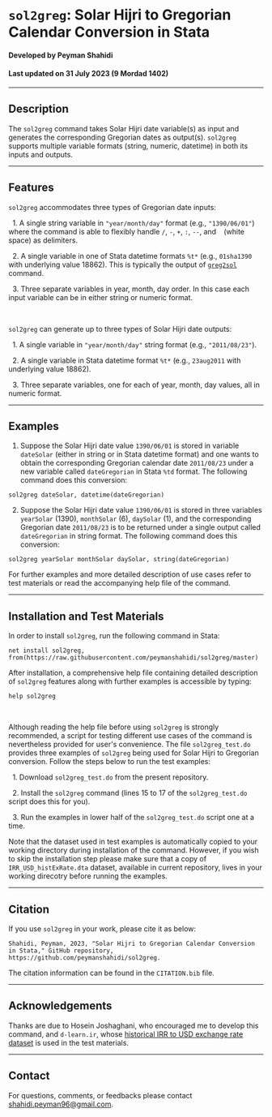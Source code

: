 # `sol2greg`: Solar Hijri to Gregorian Calendar Conversion in Stata
#### Developed by Peyman Shahidi
#### Last updated on 31 July 2023 (9 Mordad 1402)


*******************************************************************************
## Description
The `sol2greg` command takes Solar Hijri date variable(s) as input and generates the corresponding Gregorian dates as output(s). `sol2greg` supports multiple variable formats (string, numeric, datetime) in both its inputs and outputs.


*******************************************************************************
## Features
`sol2greg` accommodates three types of Gregorian date inputs:

&nbsp; 1. A single string variable in `"year/month/day"` format (e.g., `"1390/06/01"`) where the command is able to flexibly handle `/`, `-`, `+`, `:`,  `--`, and <code>&nbsp;</code> (white space) as delimiters.

&nbsp; 2. A single variable in one of Stata datetime formats `%t*` (e.g., `01sha1390` with underlying value 18862). This is typically the output of [`greg2sol`](https://github.com/peymanshahidi/greg2sol) command.

&nbsp; 3. Three separate variables in year, month, day order. In this case each input variable can be in either string or numeric format.

<br>

`sol2greg` can generate up to three types of Solar Hijri date outputs:

&nbsp; 1. A single variable in `"year/month/day"` string format (e.g., `"2011/08/23"`).

&nbsp; 2. A single variable in Stata datetime format `%t*` (e.g., `23aug2011` with underlying value 18862).

&nbsp; 3. Three separate variables, one for each of year, month, day values, all in numeric format.


*******************************************************************************
## Examples
1. Suppose the Solar Hijri date value `1390/06/01` is stored in variable `dateSolar` (either in string or in Stata datetime format) and one wants to obtain the corresponding Gregorian calendar date `2011/08/23` under a new variable called `dateGregorian` in Stata `%td` format. The following command does this conversion:
```
sol2greg dateSolar, datetime(dateGregorian)
```
2. Suppose the Solar Hijri date value `1390/06/01` is stored in three variables `yearSolar` (1390), `monthSolar` (6), `daySolar` (1), and the corresponding Gregorian date `2011/08/23` is to be returned under a single output called `dateGregorian` in string format. The following command does this conversion:
```
sol2greg yearSolar monthSolar daySolar, string(dateGregorian)
```
For further examples and more detailed description of use cases refer to test materials or read the accompanying help file of the command.


*******************************************************************************
## Installation and Test Materials 
In order to install `sol2greg`, run the following command in Stata:
```
net install sol2greg, from(https://raw.githubusercontent.com/peymanshahidi/sol2greg/master)
```

After installation, a comprehensive help file containing detailed description of `sol2greg` features along with further examples is accessible by typing:
```
help sol2greg
```

<br>

Although reading the help file before using `sol2greg` is strongly recommended, a script for testing different use cases of the command is nevertheless provided for user's convenience. The file `sol2greg_test.do` provides three examples of `sol2greg` being used for Solar Hijri to Gregorian conversion. Follow the steps below to run the test examples:

&nbsp; 1. Download `sol2greg_test.do` from the present repository.

&nbsp; 2. Install the `sol2greg` command (lines 15 to 17 of the `sol2greg_test.do` script does this for you).

&nbsp; 3. Run the examples in lower half of the `sol2greg_test.do` script one at a time.

Note that the dataset used in test examples is automatically copied to your working directory during installation of the command. However, if you wish to skip the installation step please make sure that a copy of `IRR_USD_histExRate.dta` dataset, available in current repository, lives in your working direcotry before running the examples.


*******************************************************************************
## Citation
If you use `sol2greg` in your work, please cite it as below:
```
Shahidi, Peyman, 2023, "Solar Hijri to Gregorian Calendar Conversion in Stata," GitHub repository, https://github.com/peymanshahidi/sol2greg.
```
The citation information can be found in the `CITATION.bib` file.


*******************************************************************************
## Acknowledgements
Thanks are due to Hosein Joshaghani, who encouraged me to develop this command, and `d-learn.ir`, whose [historical IRR to USD exchange rate dataset](https://d-learn.ir/p/usd-price/) is used in the test materials.


*******************************************************************************
## Contact
For questions, comments, or feedbacks please contact shahidi.peyman96@gmail.com.

